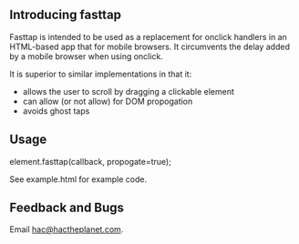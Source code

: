 Introducing fasttap
----------------------

Fasttap is intended to be used as a replacement for onclick handlers in an HTML-based app that for mobile browsers. It circumvents the delay added by a mobile browser when using onclick.

It is superior to similar implementations in that it:
* allows the user to scroll by dragging a clickable element
* can allow (or not allow) for DOM propogation
* avoids ghost taps

Usage
------------

element.fasttap(callback, propogate=true);

See example.html for example code.

Feedback and Bugs
-----------------

Email hac@hactheplanet.com.
